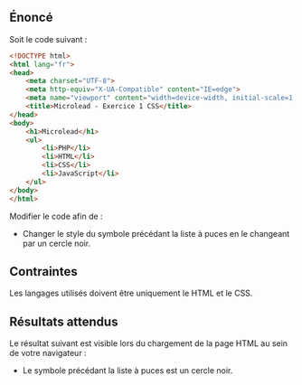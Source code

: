## Énoncé

Soit le code suivant : 

```html
<!DOCTYPE html>
<html lang="fr">
<head>
    <meta charset="UTF-8">
    <meta http-equiv="X-UA-Compatible" content="IE=edge">
    <meta name="viewport" content="width=device-width, initial-scale=1.0">
    <title>Microlead - Exercice 1 CSS</title>
</head>
<body>
    <h1>Microlead</h1>
    <ul>
        <li>PHP</li>
        <li>HTML</li>
        <li>CSS</li>
        <li>JavaScript</li>
    </ul>
</body>
</html>
```

Modifier le code afin de :

- Changer le style du symbole précédant la liste à puces en le changeant par un cercle noir.

## Contraintes

Les langages utilisés doivent être uniquement le HTML et le CSS.

## Résultats attendus

Le résultat suivant est visible lors du chargement de la page HTML au sein de votre navigateur :

- Le symbole précédant la liste à puces est un cercle noir.